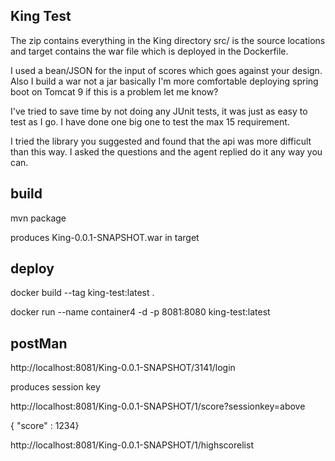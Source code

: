 King Test
---------
<p>The zip contains everything in the King directory src/ 
is the source locations and target contains the war file which
is deployed in the Dockerfile. </p>
<p> I used a bean/JSON for the input of scores which goes against your design.  
Also I build a war not a jar basically I'm more comfortable deploying 
spring boot on Tomcat 9 if this is a problem let me know? </p>
<p> I've tried to save time by not doing any JUnit tests, it was just as 
easy to test as I go. I have done one big one to test the max 15 requirement. </p>
<p> I tried the library you suggested and found that the api was more difficult  
than this way. I asked the questions and the agent replied do it any way 
you can. </p>


build
-----

<p>mvn package</p>

<p>produces King-0.0.1-SNAPSHOT.war in target</p>

deploy
------
<p>docker build --tag king-test:latest .</p>
<p>docker run --name container4 -d -p 8081:8080 king-test:latest</p>


postMan
-------
<p>http://localhost:8081/King-0.0.1-SNAPSHOT/3141/login</p>
<p> produces session key</p>
<p>http://localhost:8081/King-0.0.1-SNAPSHOT/1/score?sessionkey=above</p>
<p>{ "score" : 1234}</p>
<p>http://localhost:8081/King-0.0.1-SNAPSHOT/1/highscorelist</p>


